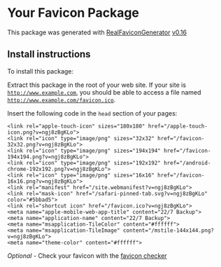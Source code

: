 # Your Favicon Package

This package was generated with [RealFaviconGenerator](https://realfavicongenerator.net/) [v0.16](https://realfavicongenerator.net/change_log#v0.16)

## Install instructions

To install this package:

Extract this package in the root of your web site. If your site is <code>http://www.example.com</code>, you should be able to access a file named <code>http://www.example.com/favicon.ico</code>.

Insert the following code in the `head` section of your pages:

    <link rel="apple-touch-icon" sizes="180x180" href="/apple-touch-icon.png?v=ngj8zBgKLo">
    <link rel="icon" type="image/png" sizes="32x32" href="/favicon-32x32.png?v=ngj8zBgKLo">
    <link rel="icon" type="image/png" sizes="194x194" href="/favicon-194x194.png?v=ngj8zBgKLo">
    <link rel="icon" type="image/png" sizes="192x192" href="/android-chrome-192x192.png?v=ngj8zBgKLo">
    <link rel="icon" type="image/png" sizes="16x16" href="/favicon-16x16.png?v=ngj8zBgKLo">
    <link rel="manifest" href="/site.webmanifest?v=ngj8zBgKLo">
    <link rel="mask-icon" href="/safari-pinned-tab.svg?v=ngj8zBgKLo" color="#5bbad5">
    <link rel="shortcut icon" href="/favicon.ico?v=ngj8zBgKLo">
    <meta name="apple-mobile-web-app-title" content="22/7 Backup">
    <meta name="application-name" content="22/7 Backup">
    <meta name="msapplication-TileColor" content="#ffffff">
    <meta name="msapplication-TileImage" content="/mstile-144x144.png?v=ngj8zBgKLo">
    <meta name="theme-color" content="#ffffff">

*Optional* - Check your favicon with the [favicon checker](https://realfavicongenerator.net/favicon_checker)